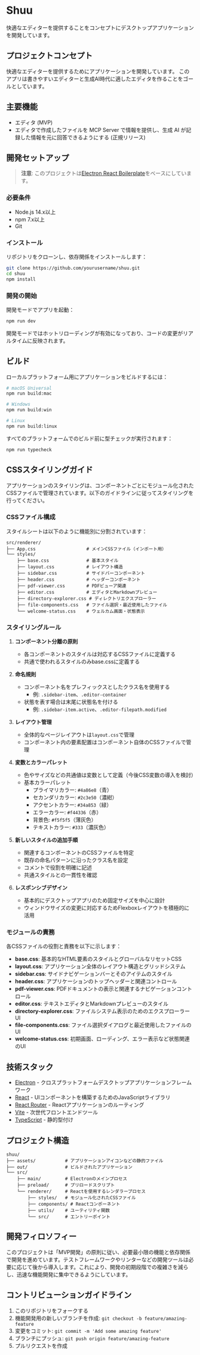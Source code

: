 # Shuu

快適なエディターを提供することをコンセプトにデスクトップアプリケーションを開発しています。

## プロジェクトコンセプト

快適なエディターを提供するためにアプリケーションを開発しています。
このアプリは書きやすいエディターと生成AI時代に適したエディタを作ることをゴールとしています。

## 主要機能

- エディタ (MVP)
- エディタで作成したファイルを MCP Server で情報を提供し、生成 AI が記録した情報を元に回答できるようにする (正規リリース)

## 開発セットアップ

> **注意**: このプロジェクトは[Electron React Boilerplate](https://github.com/electron-react-boilerplate/electron-react-boilerplate)をベースにしています。

### 必要条件

- Node.js 14.x以上
- npm 7.x以上
- Git

### インストール

リポジトリをクローンし、依存関係をインストールします：

```bash
git clone https://github.com/yourusername/shuu.git
cd shuu
npm install
```

### 開発の開始

開発モードでアプリを起動：

```bash
npm run dev
```

開発モードではホットリローディングが有効になっており、コードの変更がリアルタイムに反映されます。

## ビルド

ローカルプラットフォーム用にアプリケーションをビルドするには：

```bash
# macOS Universal
npm run build:mac

# Windows
npm run build:win

# Linux
npm run build:linux
```

すべてのプラットフォームでのビルド前に型チェックが実行されます：

```bash
npm run typecheck
```

## CSSスタイリングガイド

アプリケーションのスタイリングは、コンポーネントごとにモジュール化されたCSSファイルで管理されています。以下のガイドラインに従ってスタイリングを行ってください。

### CSSファイル構成

スタイルシートは以下のように機能別に分割されています：

```
src/renderer/
├── App.css                   # メインCSSファイル（インポート用）
└── styles/
    ├── base.css              # 基本スタイル
    ├── layout.css            # レイアウト構造
    ├── sidebar.css           # サイドバーコンポーネント
    ├── header.css            # ヘッダーコンポーネント
    ├── pdf-viewer.css        # PDFビューア関連
    ├── editor.css            # エディタとMarkdownプレビュー
    ├── directory-explorer.css # ディレクトリエクスプローラー
    ├── file-components.css   # ファイル選択・最近使用したファイル
    └── welcome-status.css    # ウェルカム画面・状態表示
```

### スタイリングルール

1. **コンポーネント分離の原則**
   - 各コンポーネントのスタイルは対応するCSSファイルに定義する
   - 共通で使われるスタイルのみbase.cssに定義する

2. **命名規則**
   - コンポーネント名をプレフィックスとしたクラス名を使用する
     - 例: `.sidebar-item`、`.editor-container`
   - 状態を表す場合は末尾に状態名を付ける
     - 例: `.sidebar-item.active`、`.editor-filepath.modified`

3. **レイアウト管理**
   - 全体的なページレイアウトは`layout.css`で管理
   - コンポーネント内の要素配置はコンポーネント自体のCSSファイルで管理

4. **変数とカラーパレット**
   - 色やサイズなどの共通値は変数として定義（今後CSS変数の導入を検討）
   - 基本カラーパレット
     - プライマリカラー: `#4a86e8`（青）
     - セカンダリカラー: `#2c3e50`（濃紺）
     - アクセントカラー: `#34a853`（緑）
     - エラーカラー: `#f44336`（赤）
     - 背景色: `#f5f5f5`（薄灰色）
     - テキストカラー: `#333`（濃灰色）

5. **新しいスタイルの追加手順**
   - 関連するコンポーネントのCSSファイルを特定
   - 既存の命名パターンに沿ったクラス名を設定
   - コメントで役割を明確に記述
   - 共通スタイルとの一貫性を確認

6. **レスポンシブデザイン**
   - 基本的にデスクトップアプリのため固定サイズを中心に設計
   - ウィンドウサイズの変更に対応するためFlexboxレイアウトを積極的に活用

### モジュールの責務

各CSSファイルの役割と責務を以下に示します：

- **base.css**: 基本的なHTML要素のスタイルとグローバルなリセットCSS
- **layout.css**: アプリケーション全体のレイアウト構造とグリッドシステム
- **sidebar.css**: サイドナビゲーションバーとそのアイテムのスタイル
- **header.css**: アプリケーションのトップヘッダーと関連コントロール
- **pdf-viewer.css**: PDFドキュメントの表示と関連するナビゲーションコントロール
- **editor.css**: テキストエディタとMarkdownプレビューのスタイル
- **directory-explorer.css**: ファイルシステム表示のためのエクスプローラーUI
- **file-components.css**: ファイル選択ダイアログと最近使用したファイルのUI
- **welcome-status.css**: 初期画面、ローディング、エラー表示など状態関連のUI

## 技術スタック

- [Electron](https://www.electronjs.org/) - クロスプラットフォームデスクトップアプリケーションフレームワーク
- [React](https://reactjs.org/) - UIコンポーネントを構築するためのJavaScriptライブラリ
- [React Router](https://reactrouter.com/) - Reactアプリケーションのルーティング
- [Vite](https://vitejs.dev/) - 次世代フロントエンドツール
- [TypeScript](https://www.typescriptlang.org/) - 静的型付け

## プロジェクト構造

```
shuu/
├── assets/           # アプリケーションアイコンなどの静的ファイル
├── out/              # ビルドされたアプリケーション
└── src/
    ├── main/         # Electronのメインプロセス
    ├── preload/      # プリロードスクリプト
    └── renderer/     # Reactを使用するレンダラープロセス
        ├── styles/   # モジュール化されたCSSファイル
        ├── components/ # Reactコンポーネント
        ├── utils/    # ユーティリティ関数
        └── src/      # エントリーポイント
```

## 開発フィロソフィー

このプロジェクトは「MVP開発」の原則に従い、必要最小限の機能と依存関係で開発を進めています。テストフレームワークやリンターなどの開発ツールは必要に応じて後から導入します。これにより、開発の初期段階での複雑さを減らし、迅速な機能開発に集中できるようにしています。

## コントリビューションガイドライン

1. このリポジトリをフォークする
2. 機能開発用の新しいブランチを作成: `git checkout -b feature/amazing-feature`
3. 変更をコミット: `git commit -m 'Add some amazing feature'`
4. ブランチにプッシュ: `git push origin feature/amazing-feature`
5. プルリクエストを作成
